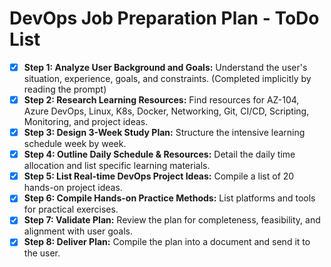 # DevOps Job Preparation Plan - ToDo List

- [X] **Step 1: Analyze User Background and Goals:** Understand the user's situation, experience, goals, and constraints. (Completed implicitly by reading the prompt)
- [X] **Step 2: Research Learning Resources:** Find resources for AZ-104, Azure DevOps, Linux, K8s, Docker, Networking, Git, CI/CD, Scripting, Monitoring, and project ideas.
- [X] **Step 3: Design 3-Week Study Plan:** Structure the intensive learning schedule week by week.
- [X] **Step 4: Outline Daily Schedule & Resources:** Detail the daily time allocation and list specific learning materials.
- [X] **Step 5: List Real-time DevOps Project Ideas:** Compile a list of 20 hands-on project ideas.
- [X] **Step 6: Compile Hands-on Practice Methods:** List platforms and tools for practical exercises.
- [X] **Step 7: Validate Plan:** Review the plan for completeness, feasibility, and alignment with user goals.
- [X] **Step 8: Deliver Plan:** Compile the plan into a document and send it to the user.

